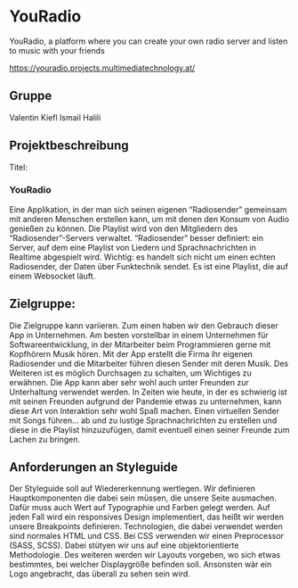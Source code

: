 # YouRadio

YouRadio, a platform where you can create your own radio server and listen to music with your friends  
  
https://youradio.projects.multimediatechnology.at/  

## Gruppe
Valentin Kiefl
Ismail Halili

## Projektbeschreibung

Titel:
### YouRadio

Eine Applikation, in der man sich seinen eigenen “Radiosender” gemeinsam mit anderen Menschen erstellen kann, um mit denen den Konsum von Audio genießen zu können. Die Playlist wird von den Mitgliedern des “Radiosender”-Servers verwaltet. “Radiosender” besser definiert: ein Server, auf dem eine Playlist von Liedern und Sprachnachrichten in Realtime abgespielt wird. Wichtig: es handelt sich nicht um einen echten Radiosender, der Daten über Funktechnik sendet. Es ist eine Playlist, die auf einem Websocket läuft.

## Zielgruppe:

Die Zielgruppe kann variieren. Zum einen haben wir den Gebrauch dieser App in Unternehmen. Am besten vorstellbar in einem Unternehmen für Softwareentwicklung, in der Mitarbeiter beim Programmieren gerne mit Kopfhörern Musik hören. Mit der App erstellt die Firma ihr eigenen Radiosender und die Mitarbeiter führen diesen Sender mit deren Musik. Des Weiteren ist es möglich Durchsagen zu schalten, um Wichtiges zu erwähnen. Die App kann aber sehr wohl auch unter Freunden zur Unterhaltung verwendet werden. In Zeiten wie heute, in der es schwierig ist mit seinen Freunden aufgrund der Pandemie etwas zu unternehmen, kann diese Art von Interaktion sehr wohl Spaß machen. Einen virtuellen Sender mit Songs führen… ab und zu lustige Sprachnachrichten zu erstellen und diese in die Playlist hinzuzufügen, damit eventuell einen seiner Freunde zum Lachen zu bringen.

## Anforderungen an Styleguide

Der Styleguide soll auf Wiedererkennung wertlegen. Wir definieren Hauptkomponenten die dabei sein müssen, die unsere Seite ausmachen. Dafür muss auch Wert auf Typographie und Farben gelegt werden. Auf jeden Fall wird ein responsives Design implementiert, das heißt wir werden unsere Breakpoints definieren. Technologien, die dabei verwendet werden sind normales HTML und CSS. Bei CSS verwenden wir einen Preprocessor (SASS, SCSS). Dabei stütyen wir uns auf eine objektorientierte Methodologie. Des weiteren werden wir Layouts vorgeben, wo sich etwas bestimmtes, bei welcher Displaygröße befinden soll. Ansonsten wär ein Logo angebracht, das überall zu sehen sein wird.
